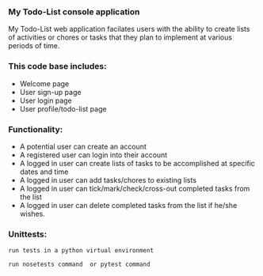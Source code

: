 ### My Todo-List console application
My Todo-List web application facilates users with the ability to create lists of activities or chores or tasks that they plan to implement at various periods of time.

### This code base includes:
* Welcome page
* User sign-up page
* User login page
* User profile/todo-list page

### Functionality:
* A potential user can create an account
* A registered user can login into their account
* A logged in user can create lists of tasks to be accomplished at specific dates and time
* A logged in user can add tasks/chores to existing lists
* A logged in user can tick/mark/check/cross-out completed tasks from the list
* A logged in user can delete completed tasks from the list if he/she wishes.
### Unittests:
`run tests in a python virtual environment`

`run nosetests command  or pytest command`
